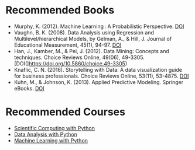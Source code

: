 <!-- ---
layout: default
--- -->

<!-- Comentarios -->


<!-- Text can be **bold**, _italic_, or ~~strikethrough~~. -->
<!-- [Link to another page](./another-page.html). -->
<!-- There should be whitespace between paragraphs. -->

<!-- # Header 1 -->
<!-- ## Header 2 -->

<!-- 
     > This is a blockquote following a header.
     >
     > When something is important enough, you do it even if the odds are not in your favor.
-->

<!--  #### Header 4 

  *   This is an unordered list following a header.
  *   This is an unordered list following a header.
  *   This is an unordered list following a header.

  ##### Header 5

  1.  This is an ordered list following a header.
  2.  This is an ordered list following a header.
  3.  This is an ordered list following a header.

  ###### Header 6

| head1        | head two          | three |
|:-------------|:------------------|:------|
| ok           | good swedish fish | nice  |
| out of stock | good and plenty   | nice  |
| ok           | good `oreos`      | hmm   |
| ok           | good `zoute` drop | yumm  |

  ### There's a horizontal rule below this.

  * * *

  ### Here is an unordered list:

  *   Item foo
  *   Item bar
  *   Item baz
  *   Item zip

  ### And an ordered list:

  1.  Item one
  1.  Item two
  1.  Item three
  1.  Item four

  ### And a nested list:

- level 1 item
  - level 2 item
  - level 2 item
    - level 3 item
    - level 3 item
- level 1 item
  - level 2 item
  - level 2 item
  - level 2 item
- level 1 item
  - level 2 item
  - level 2 item
- level 1 item

### Small image

![Octocat](https://github.githubassets.com/images/icons/emoji/octocat.png)

### Large image

![Branching](https://guides.github.com/activities/hello-world/branching.png)


### Definition lists can be used with HTML syntax.

<dl>
<dt>Name</dt>
<dd>Godzilla</dd>
<dt>Born</dt>
<dd>1952</dd>
<dt>Birthplace</dt>
<dd>Japan</dd>
<dt>Color</dt>
<dd>Green</dd>
</dl>

```
Long, single-line code blocks should not wrap. They should horizontally scroll if they are too long. This line should be long enough to demonstrate this.
```

```
The final element.
```
--> 
# Recommended Books

* Murphy, K. (2012). Machine Learning : A Probabilistic Perspective. [DOI](http://cds.cern.ch/record/1981503)
* Vaughn, B. K. (2008). Data Analysis using Regression and Multilevel/hierarchical Models, by Gelman, A., & Hill, J. Journal of Educational Measurement, 45(1), 94-97. [DOI](https://doi.org/10.1111/j.1745-3984.2007.00053_2.x)
* Han, J., Kamber, M., & Pei, J. (2012). Data Mining: Concepts and techniques. Choice Reviews Online, 49(06), 49-3305. [DOI(]https://doi.org/10.5860/choice.49-3305)
* Knaflic, C. N. (2016). Storytelling with Data: A data visualization guide for business professionals. Choice Reviews Online, 53(11), 53-4875. [DOI](https://doi.org/10.5860/choice.197388)
* Kuhn, M., & Johnson, K. (2013). Applied Predictive Modeling. Springer eBooks. [DOI](https://doi.org/10.1007/978-1-4614-6849-3)


# Recommended Courses

* [Scientific Computing with Python](https://www.freecodecamp.org/learn/scientific-computing-with-python/)
* [Data Analysis with Python](https://www.freecodecamp.org/learn/data-analysis-with-python/)
* [Machine Learning with Python](https://www.freecodecamp.org/learn/machine-learning-with-python/)

